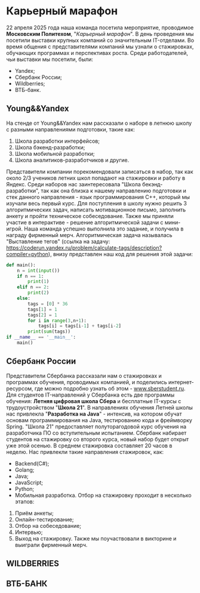 # Карьерный марафон
22 апреля 2025 года наша команда посетила мероприятие, проводимое **Московским Политехом**, "*Карьерный марафон*". В день проведения мы посетили выставки крупных компаний со значительным IT-отделами. Во время общения с представителями компаний мы узнали о стажировках, обучающих программах и перспективах роста. Среди работодателей, чьи выставки мы посетили, были:
- Yandex;
- Сбербанк России;
- Wildberries;
- ВТБ-банк.
## Young&&Yandex
На стенде от Young&&Yandex нам рассказали о наборе в летнюю школу с разными направлениями подготовки, такие как:
1. Школа разработки интерфейсов;
2. Школа бэкенд-разработки;
3. Школа мобильной разработки;
4. Школа аналитиков-разработчиков и другие.

Представители компании порекомендовали записаться в набор, так как около 2/3 учеников летних школ попадают на стажировки и работу в Яндекс. Среди наборов нас заинтересовала "Школа бекэнд-разработки", так как она близка к нашему направлению подготовки и стек данного направления - язык программирования C++, который мы изучали весь первый курс. Для поступления в школу нужно решить 3 алгоритмических задач, написать мотивационное письмо, заполнить анкету и пройти техническое собеседование.
Также мы приняли участие в интерактиве - решение алгоритмической задачи с мини-игрой. Наша команда успешно выполнила это задание, и получила в награду фирменный мерч. Алгоритмическая задача называлась "Выставление тегов" (ссылка на задачу: https://coderun.yandex.ru/problem/calculate-tags/description?compiler=python), внизу представлен наш код для решения этой задачи:
```python
def main():  
    n = int(input())  
    if n == 1:  
        print(1)  
    elif n == 2:  
        print(2)  
    else:  
        tags = [0] * 36  
        tags[1] = 1  
        tags[2] = 1  
        for i in range(3,n+1):  
            tags[i] = tags[i-1] + tags[i-2]  
        print(sum(tags))  
if __name__ == '__main__':  
    main()
```
## Сбербанк России
Представители Сбербанка рассказали нам о стажировках и программах обучения, проводимых компанией, и поделились интернет-ресурсом, где можно подробно узнать об этом - www.sberstudent.ru. 
Для студентов IT-направлений у Сбербанка есть две программы обучения: **Летняя цифровая школа Сбера** и бесплатные IT-курсы с трудоустройством "**Школа 21**". В направлениях обучения Летней школы нас привлекла "**Разработка на Java**" - интенсив, на котором обучат основам программирования на Java, тестированию кода и фреймворку Spring. "Школа 21" предоставляет полуторагодовой курс обучения на разработчика ПО со вступительным испытанием.
Сбербанк набирает студентов на стажировку со второго курса, новый набор будет открыт уже этой осенью. В среднем стажировка составляет 20 часов в неделю. Нас привлекли такие направления стажировок, как:
- Backend(C#);
- Golang;
- Java;
- JavaScript;
- Python;
- Мобильная разработка.
Отбор на стажировку проходит в несколько этапов:
1. Приём анкеты;
2. Онлайн-тестирование;
3. Отбор на собеседование;
4. Интервью;
5. Выход на стажировку.
Также мы поучаствовали в викторине и выиграли фирменный мерч.
## WILDBERRIES

## ВТБ-БАНК
